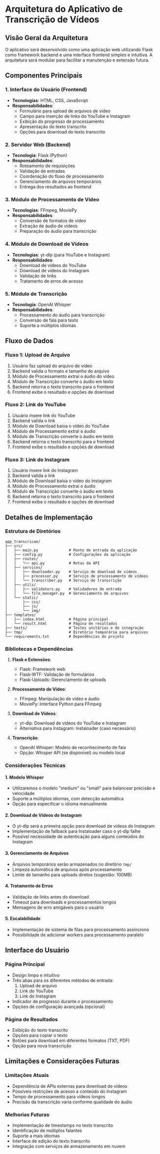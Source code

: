 # Arquitetura do Aplicativo de Transcrição de Vídeos

## Visão Geral da Arquitetura

O aplicativo será desenvolvido como uma aplicação web utilizando Flask como framework backend e uma interface frontend simples e intuitiva. A arquitetura será modular para facilitar a manutenção e extensão futura.

## Componentes Principais

### 1. Interface do Usuário (Frontend)
- **Tecnologias**: HTML, CSS, JavaScript
- **Responsabilidades**:
  - Formulário para upload de arquivos de vídeo
  - Campo para inserção de links do YouTube e Instagram
  - Exibição do progresso de processamento
  - Apresentação do texto transcrito
  - Opções para download do texto transcrito

### 2. Servidor Web (Backend)
- **Tecnologia**: Flask (Python)
- **Responsabilidades**:
  - Roteamento de requisições
  - Validação de entradas
  - Coordenação do fluxo de processamento
  - Gerenciamento de arquivos temporários
  - Entrega dos resultados ao frontend

### 3. Módulo de Processamento de Vídeo
- **Tecnologias**: FFmpeg, MoviePy
- **Responsabilidades**:
  - Conversão de formatos de vídeo
  - Extração de áudio de vídeos
  - Preparação do áudio para transcrição

### 4. Módulo de Download de Vídeos
- **Tecnologias**: yt-dlp (para YouTube e Instagram)
- **Responsabilidades**:
  - Download de vídeos do YouTube
  - Download de vídeos do Instagram
  - Validação de links
  - Tratamento de erros de acesso

### 5. Módulo de Transcrição
- **Tecnologia**: OpenAI Whisper
- **Responsabilidades**:
  - Processamento do áudio para transcrição
  - Conversão de fala para texto
  - Suporte a múltiplos idiomas

## Fluxo de Dados

### Fluxo 1: Upload de Arquivo
1. Usuário faz upload do arquivo de vídeo
2. Backend valida o formato e tamanho do arquivo
3. Módulo de Processamento extrai o áudio do vídeo
4. Módulo de Transcrição converte o áudio em texto
5. Backend retorna o texto transcrito para o frontend
6. Frontend exibe o resultado e opções de download

### Fluxo 2: Link do YouTube
1. Usuário insere link do YouTube
2. Backend valida o link
3. Módulo de Download baixa o vídeo do YouTube
4. Módulo de Processamento extrai o áudio
5. Módulo de Transcrição converte o áudio em texto
6. Backend retorna o texto transcrito para o frontend
7. Frontend exibe o resultado e opções de download

### Fluxo 3: Link do Instagram
1. Usuário insere link do Instagram
2. Backend valida o link
3. Módulo de Download baixa o vídeo do Instagram
4. Módulo de Processamento extrai o áudio
5. Módulo de Transcrição converte o áudio em texto
6. Backend retorna o texto transcrito para o frontend
7. Frontend exibe o resultado e opções de download

## Detalhes de Implementação

### Estrutura de Diretórios
```
app_transcricao/
├── src/
│   ├── main.py              # Ponto de entrada da aplicação
│   ├── config.py            # Configurações da aplicação
│   ├── routes/
│   │   └── api.py           # Rotas da API
│   ├── services/
│   │   ├── downloader.py    # Serviço de download de vídeos
│   │   ├── processor.py     # Serviço de processamento de vídeos
│   │   └── transcriber.py   # Serviço de transcrição
│   ├── utils/
│   │   ├── validators.py    # Validadores de entrada
│   │   └── file_manager.py  # Gerenciamento de arquivos
│   └── static/
│       ├── css/
│       ├── js/
│       └── img/
├── templates/
│   ├── index.html           # Página principal
│   └── result.html          # Página de resultados
├── tests/                   # Testes unitários e de integração
├── tmp/                     # Diretório temporário para arquivos
└── requirements.txt         # Dependências do projeto
```

### Bibliotecas e Dependências

1. **Flask e Extensões**:
   - Flask: Framework web
   - Flask-WTF: Validação de formulários
   - Flask-Uploads: Gerenciamento de uploads

2. **Processamento de Vídeo**:
   - FFmpeg: Manipulação de vídeo e áudio
   - MoviePy: Interface Python para FFmpeg

3. **Download de Vídeos**:
   - yt-dlp: Download de vídeos do YouTube e Instagram
   - Alternativa para Instagram: Instaloader (caso necessário)

4. **Transcrição**:
   - OpenAI Whisper: Modelo de reconhecimento de fala
   - Opção: Whisper API (se disponível) ou modelo local

### Considerações Técnicas

#### 1. Modelo Whisper
- Utilizaremos o modelo "medium" ou "small" para balancear precisão e velocidade
- Suporte a múltiplos idiomas, com detecção automática
- Opção para especificar o idioma manualmente

#### 2. Download de Vídeos do Instagram
- O yt-dlp será a primeira opção para download de vídeos do Instagram
- Implementação de fallback para Instaloader caso o yt-dlp falhe
- Possível necessidade de autenticação para alguns conteúdos do Instagram

#### 3. Gerenciamento de Arquivos
- Arquivos temporários serão armazenados no diretório `tmp/`
- Limpeza automática de arquivos após processamento
- Limite de tamanho para uploads diretos (sugestão: 100MB)

#### 4. Tratamento de Erros
- Validação de links antes do download
- Timeout para downloads e processamentos longos
- Mensagens de erro amigáveis para o usuário

#### 5. Escalabilidade
- Implementação de sistema de filas para processamento assíncrono
- Possibilidade de adicionar workers para processamento paralelo

## Interface do Usuário

### Página Principal
- Design limpo e intuitivo
- Três abas para os diferentes métodos de entrada:
  1. Upload de arquivo
  2. Link do YouTube
  3. Link do Instagram
- Indicador de progresso durante o processamento
- Opções de configuração avançada (opcional)

### Página de Resultados
- Exibição do texto transcrito
- Opções para copiar o texto
- Botões para download em diferentes formatos (TXT, PDF)
- Opção para nova transcrição

## Limitações e Considerações Futuras

### Limitações Atuais
- Dependência de APIs externas para download de vídeos
- Possíveis restrições de acesso a conteúdo do Instagram
- Tempo de processamento para vídeos longos
- Precisão da transcrição varia conforme qualidade do áudio

### Melhorias Futuras
- Implementação de timestamps no texto transcrito
- Identificação de múltiplos falantes
- Suporte a mais idiomas
- Interface de edição do texto transcrito
- Integração com serviços de armazenamento em nuvem
